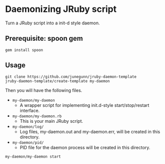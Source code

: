 Daemonizing JRuby script
========================

Turn a JRuby script into a init-d style daemon.

Prerequisite: spoon gem
-----------------------

```
gem install spoon
```

Usage
-----

```
git clone https://github.com/junegunn/jruby-daemon-template
jruby-daemon-template/create-template my-daemon
```

Then you will have the following files.

- `my-daemon/my-daemon`
  - A wrapper script for implementing init.d-style start/stop/restart interface.
- `my-daemon/my-daemon.rb`
  - This is your main JRuby script.
- `my-daemon/log/`
  - Log files, my-daemon.out and my-daemon.err, will be created in this directory.
- `my-daemon/pid/`
  - PID file for the daemon process will be created in this directory.

```
my-daemon/my-daemon start
```

